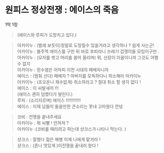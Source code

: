 

# 원피스 정상전쟁 : 에이스의 죽음 

1막 1장 
 >(에이스와 루피가 도망치고 있다.)

>아카이누 : (벌레 보듯이)정말로 도망칠수 있을거라고 생각하나 ? 쉽게 사는군!  
>아카이누 : 불주먹 에이스를 구한 뒤 바로 후퇴라니 쓰레기 겁쟁이들 모임이구만 .  
>아카이누 : (모자를 벗고 머리를 쓸어 올리며) 뭐, 선장이 이꼴이니까 그것도 어쩔 수 없지   
>아카이누 : 흰수염은 어차피 이전 시대의 패배자니까   
>에이스 : (멈춰 선다) 패배자 ?  아버지를 모독하다니 취소해라 아카이누   
>아카이누 : (조오온나 재수없게) 취소하라고 ? 절대 취소 할 생각 없다 !   
>  에이스 : 이 씨발새끼 !!!   
>  (에이스 괜히 덤볐다가 발린다.)  
>  루피 : (소리지르며)  에이스 !!!!!!!!!!!!  
>  에이스 : 이제 남들이 들을만한 큰소리는 못내 고마웠다 안녕   


>코비 : 전쟁을 끝내주세요   
>아카이누 : 뭐 씨빨 ! 안꺼져 ?  
>아카이누 :(코비를 때리려고 하는데 샹크스가 나타나 막는다.  )  

>샹크스 : 잘했다 젊은 해병  이제 나에게 맡겨라 !   
>샹크스 : (존나 멋있게 )이전쟁을 끝내러 왔다 !  


